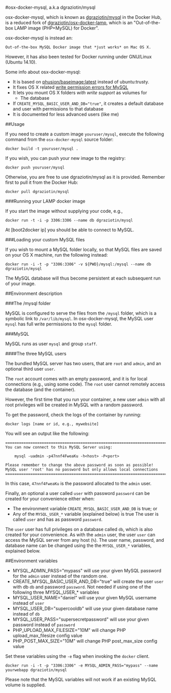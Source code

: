 #osx-docker-mysql, a.k.a dgraziotin/mysql

osx-docker-mysql, which is known as 
[dgraziotin/mysql](https://registry.hub.docker.com/u/dgraziotin/mysql/) 
in the Docker Hub, is a reduced fork of 
[dgraziotin/osx-docker-lamp](https://github.com/dgraziotin/osx-docker-lamp), 
which is an "Out-of-the-box LAMP image (PHP+MySQL) for Docker". 

osx-docker-mysql is instead an:

	Out-of-the-box MySQL Docker image that *just works* on Mac OS X.

However, it has also been tested for Docker running under GNU/Linux (Ubuntu 14.10).

Some info about osx-docker-mysql:

- It is based on [phusion/baseimage:latest](http://phusion.github.io/baseimage-docker/)
  instead of ubuntu:trusty.
- It fixes OS X related [write permission errors for MySQL](https://github.com/boot2docker/boot2docker/issues/581)
- It lets you mount OS X folders *with write support* as volumes for
  - The database
- If `CREATE_MYSQL_BASIC_USER_AND_DB="true"`, it creates a default database and user with permissions to that database
- It is documented for less advanced users (like me)


##Usage

If you need to create a custom image `youruser/mysql`, 
execute the following command from the `osx-docker-mysql` source folder:

	docker build -t youruser/mysql .

If you wish, you can push your new image to the registry:

	docker push youruser/mysql

Otherwise, you are free to use dgraziotin/mysql as it is provided. Remember first
to pull it from the Docker Hub:

    docker pull dgraziotin/mysql


###Running your LAMP docker image

If you start the image without supplying your code, e.g.,

	docker run -t -i -p 3306:3306 --name db dgraziotin/mysql

At [boot2docker ip] you should be able to connect to MySQL.

###Loading your custom MySQL files

If you wish to mount a MySQL folder locally, so that MySQL files are saved on your
OS X machine, run the following instead:

	docker run -i -t -p "3306:3306" -v ${PWD}/mysql:/mysql --name db dgraziotin/mysql

The MySQL database will thus become persistent at each subsequent run of your image.

##Environment description

###The /mysql folder

MySQL is configured to serve the files from the `/mysql` folder, which is a symbolic
link to `/var/lib/mysql`. In osx-docker-mysql, the MySQL user `mysql` 
has full write permissions to the `mysql` folder.

###MySQL

MySQL runs as user `mysql` and group `staff`.

####The three MySQL users

The bundled MySQL server has two users, that are `root` and `admin`, and an optional
third user `user`.

The `root` account comes with an empty password, and it is for local connections
(e.g., using some code). The `root` user cannot remotely access the database 
(and the container).

However, the first time that you run your container, a new user `admin` 
with all root privileges  will be created in MySQL with a random password. 

To get the password, check the logs of the container by running:

	docker logs [name or id, e.g., mywebsite]

You will see an output like the following:

	========================================================================
	You can now connect to this MySQL Server using:

	    mysql -uadmin -p47nnf4FweaKu -h<host> -P<port>

	Please remember to change the above password as soon as possible!
	MySQL user 'root' has no password but only allows local connections
	========================================================================

In this case, `47nnf4FweaKu` is the password allocated to the `admin` user.

Finally, an optional a user called `user` with password `password` can be created for your convenience either when:
 - The environment variable `CREATE_MYSQL_BASIC_USER_AND_DB` is true; or
 - Any of the `MYSQL_USER_*` variable (explained below) is true
The user is called `user` and has as password `password`.

The `user` user has full privileges on a database called `db`, which is also created
for your convenience. As with the `admin` user, the user `user` can access
the MySQL server from any host (`%`).
The user name, password, and database name can be changed using
the the `MYSQL_USER_*` variables, explained below.

##Environment variables

- MYSQL_ADMIN_PASS="mypass" will use your given MySQL password for the `admin`
user instead of the random one.
- CREATE_MYSQL_BASIC_USER_AND_DB="true" will create the user `user` with db `db` and password `password`. Not needed if using one of the following three MYSQL_USER_* variables
- MYSQL_USER_NAME="daniel" will use your given MySQL username instead of `user`
- MYSQL_USER_DB="supercooldb" will use your given database name instead of `db`
- MYSQL_USER_PASS="supersecretpassword" will use your given password  instead of `password`
- PHP_UPLOAD_MAX_FILESIZE="10M" will change PHP upload_max_filesize config value
- PHP_POST_MAX_SIZE="10M" will change PHP post_max_size config value

Set these variables using the `-e` flag when invoking the `docker` client.

	docker run -i -t -p "3306:3306" -e MYSQL_ADMIN_PASS="mypass" --name yourwebapp dgraziotin/mysql

Please note that the MySQL variables will not work if an existing MySQL volume is supplied.